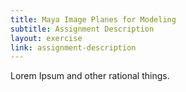 ```yaml
---
title: Maya Image Planes for Modeling
subtitle: Assignment Description
layout: exercise
link: assignment-description
---
```


<p>Lorem Ipsum and other rational things.</p>
